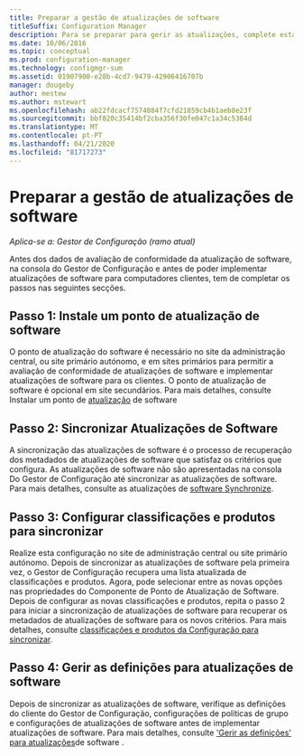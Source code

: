```yaml
---
title: Preparar a gestão de atualizações de software
titleSuffix: Configuration Manager
description: Para se preparar para gerir as atualizações, complete estas tarefas para exibir dados de avaliação de conformidade na consola Do Gestor de Configuração.
ms.date: 10/06/2016
ms.topic: conceptual
ms.prod: configuration-manager
ms.technology: configmgr-sum
ms.assetid: 01907900-e28b-4cd7-9479-42906416707b
manager: dougeby
author: mestew
ms.author: mstewart
ms.openlocfilehash: ab22fdcacf7574884f7cfd21859cb4b1aeb8e23f
ms.sourcegitcommit: bbf820c35414bf2cba356f30fe047c1a34c5384d
ms.translationtype: MT
ms.contentlocale: pt-PT
ms.lasthandoff: 04/21/2020
ms.locfileid: "81717273"
---
```

# <a name="prepare-for-software-updates-management"></a>Preparar a gestão de atualizações de software

*Aplica-se a: Gestor de Configuração (ramo atual)*

Antes dos dados de avaliação de conformidade da atualização de software, na consola do Gestor de Configuração e antes de poder implementar atualizações de software para computadores clientes, tem de completar os passos nas seguintes secções.

## <a name="step-1-install-a-software-update-point"></a>Passo 1: Instale um ponto de atualização de software  
O ponto de atualização do software é necessário no site da administração central, ou site primário autónomo, e em sites primários para permitir a avaliação de conformidade de atualizações de software e implementar atualizações de software para os clientes. O ponto de atualização de software é opcional em site secundários. Para mais detalhes, consulte Instalar um ponto de [atualização](install-a-software-update-point.md) de software  

## <a name="step-2-synchronize-software-updates"></a>Passo 2: Sincronizar Atualizações de Software
A sincronização das atualizações de software é o processo de recuperação dos metadados de atualizações de software que satisfaz os critérios que configura. As atualizações de software não são apresentadas na consola Do Gestor de Configuração até sincronizar as atualizações de software. Para mais detalhes, consulte as atualizações de [software Synchronize](synchronize-software-updates.md).   

## <a name="step-3-configure-classifications-and-products-to-synchronize"></a>Passo 3: Configurar classificações e produtos para sincronizar
Realize esta configuração no site de administração central ou site primário autónomo. Depois de sincronizar as atualizações de software pela primeira vez, o Gestor de Configuração recupera uma lista atualizada de classificações e produtos. Agora, pode selecionar entre as novas opções nas propriedades do Componente de Ponto de Atualização de Software. Depois de configurar as novas classificações e produtos, repita o passo 2 para iniciar a sincronização de atualizações de software para recuperar os metadados de atualizações de software para os novos critérios. Para mais detalhes, consulte [classificações e produtos da Configuração para sincronizar](configure-classifications-and-products.md).

## <a name="step-4-manage-settings-for-software-updates"></a>Passo 4: Gerir as definições para atualizações de software
Depois de sincronizar as atualizações de software, verifique as definições do cliente do Gestor de Configuração, configurações de políticas de grupo e configurações de atualizações de software antes de implementar atualizações de software. Para mais detalhes, consulte ['Gerir as definições' para atualizações](manage-settings-for-software-updates.md)de software .
